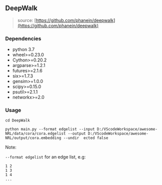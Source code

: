 ## DeepWalk
>
> source: [https://github.com/phanein/deepwalk](https://github.com/phanein/deepwalk)
>

### Dependencies
- python 3.7
- wheel>=0.23.0
- Cython>=0.20.2
- argparse>=1.2.1
- futures>=2.1.6
- six>=1.7.3
- gensim>=1.0.0
- scipy>=0.15.0
- psutil>=2.1.1
- networkx>=2.0


### Usage
`cd DeepWalk`

`python main.py --format edgelist --input D:/VScodeWorkspace/awesome-NRL/data/cora/cora.edgelist --output D:/VScodeWorkspace/awesome-NRL/output/cora.embedding --undir 
ected false`

Note:

`--format edgelist` for an edge list, e.g:
```
1 2
1 3
1 4
...
```